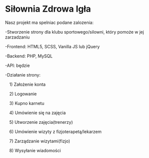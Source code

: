 # Siłownia Zdrowa Igła
Nasz projekt ma spelniac podane zalozenia:

-Stworzenie strony dla klubu sportowego/silowni, który pomoże w jej zarzadzaniu

-Frontend: HTML5, SCSS, Vanilla JS lub jQuery

-Backend: PHP, MySQL

-API: będzie
 
-Działanie strony: 

&emsp;1) Założenie konta

&emsp;2) Logowanie

&emsp;3) Kupno karnetu

&emsp;4) Umówienie się na zajęcia

&emsp;5) Utworzenie zajęcia(trenerzy)

&emsp;6) Umówienie wizyty z fizjoterapetą/lekarzem

&emsp;7) Zarządzanie wizytami(fizjo)

&emsp;8) Wysyłanie wiadomości 
  
